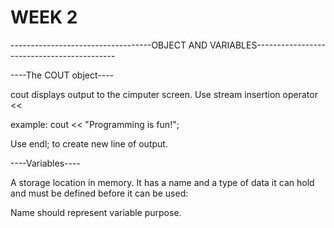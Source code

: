 # WEEK 2
-----------------------------------OBJECT AND VARIABLES-------------------------------------------

----The COUT object----

cout displays output to the cimputer screen.
Use stream insertion operator <<

example: cout << "Programming is fun!";

Use endl; to create new line of output.

----Variables----

A storage location in memory. It has a name and a type of data it can hold and must be defined before it can be used:

Name should represent variable purpose.
